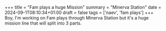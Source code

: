 +++
title = "Fam plays a huge Mission"
summary = "Minerva Station"
date = 2024-09-1T08:10:34+01:00
draft = false
tags = ['naev', 'fam plays']
+++
Boy, I'm working on Fam plays through Minerva Station but it's a huge mission line that will split into 3 parts.
